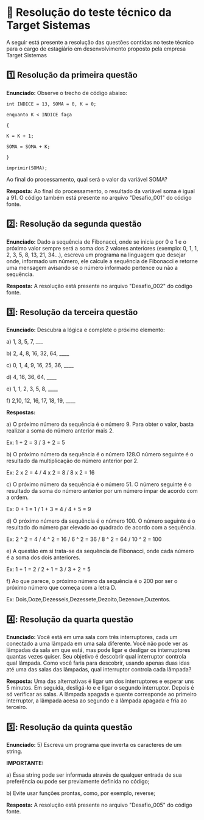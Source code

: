 # :round_pushpin: Resolução do teste técnico da Target Sistemas
A seguir está presente a resolução das questões contidas no teste técnico para o cargo de estagiário em desenvolvimento proposto pela empresa Target Sistemas

## :one: Resolução da primeira questão
**Enunciado:**  Observe o trecho de código abaixo:
```
int INDICE = 13, SOMA = 0, K = 0;

enquanto K < INDICE faça

{

K = K + 1;

SOMA = SOMA + K;

}

imprimir(SOMA);
```
Ao final do processamento, qual será o valor da variável SOMA?

**Resposta:** Ao final do processamento, o resultado da variável soma é igual a 91. O código também está presente no arquivo "Desafio_001" do código fonte.

## 2️⃣: Resolução da segunda questão
**Enunciado:** Dado a sequência de Fibonacci, onde se inicia por 0 e 1 e o próximo valor sempre será a soma dos 2 valores anteriores (exemplo: 0, 1, 1, 2, 3, 5, 8, 13, 21, 34...), 
escreva um programa na linguagem que desejar onde, informado um número, ele calcule a sequência de Fibonacci e retorne uma mensagem avisando se o número informado pertence ou não a sequência.

**Resposta:** A resolução está presente no arquivo "Desafio_002" do código fonte.

## 3️⃣: Resolução da terceira questão
**Enunciado:** Descubra a lógica e complete o próximo elemento:

a) 1, 3, 5, 7, ___

b) 2, 4, 8, 16, 32, 64, ____

c) 0, 1, 4, 9, 16, 25, 36, ____

d) 4, 16, 36, 64, ____

e) 1, 1, 2, 3, 5, 8, ____

f) 2,10, 12, 16, 17, 18, 19, ____

**Respostas:** 

a) O próximo número da sequência é o número 9. Para obter o valor, basta realizar a soma do número anterior mais 2.

Ex: 1 + 2 = 3 / 3 + 2 = 5

b)  O próximo número da sequência é o número 128.O número seguinte é o resultado da multiplicação do número anterior por 2.

Ex: 2 x 2 = 4 / 4 x 2 = 8 / 8 x 2 = 16

c)  O próximo número da sequência é o número 51. O número seguinte é o resultado da soma do número anterior por um número ímpar de acordo com a ordem. 

Ex: 0 + 1 = 1 / 1 + 3  = 4 / 4 + 5 = 9  

d)  O próximo número da sequência é o número 100. O número seguinte é o resultado do número par elevado ao quadrado de acordo com a sequência.

Ex: 2 ^ 2 = 4 / 4 ^ 2 = 16 / 6 ^ 2 = 36 / 8 ^ 2 = 64 / 10 ^ 2 = 100

e)  A questão em si trata-se da sequência de Fibonacci, onde cada número é a soma dos dois anteriores. 

Ex: 1 + 1 = 2 / 2 + 1 = 3 / 3 + 2 = 5

f) Ao que parece, o próximo número da sequência é o 200 por ser o próximo número que começa com a letra D. 

Ex: Dois,Doze,Dezesseis,Dezessete,Dezoito,Dezenove,Duzentos.


## 4️⃣: Resolução da quarta questão
**Enunciado:** Você está em uma sala com três interruptores, cada um conectado a uma lâmpada em uma sala diferente. Você não pode ver as lâmpadas da sala em que está, mas pode ligar e desligar os interruptores quantas vezes quiser. Seu objetivo é descobrir qual interruptor controla qual lâmpada.
Como você faria para descobrir, usando apenas duas idas até uma das salas das lâmpadas, qual interruptor controla cada lâmpada?

**Resposta:** Uma das alternativas é ligar um dos interruptores e esperar uns 5 minutos. Em seguida, desligá-lo e e ligar o segundo interruptor. Depois é só verificar as salas. A lâmpada apagada e quente corresponde ao primeiro interruptor, a lâmpada acesa ao segundo e a lâmpada apagada e fria ao terceiro.

## 5️⃣: Resolução da quinta questão

**Enunciado:** 5) Escreva um programa que inverta os caracteres de um string.


**IMPORTANTE:**

a) Essa string pode ser informada através de qualquer entrada de sua preferência ou pode ser previamente definida no código;

b) Evite usar funções prontas, como, por exemplo, reverse;

**Resposta:** A resolução está presente no arquivo "Desafio_005" do código fonte.






